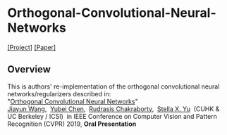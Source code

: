 # Orthogonal-Convolutional-Neural-Networks
[[Project]](http://pwang.pw/ocnn.html) [[Paper]](https://arxiv.org/abs/1911.12207)   

## Overview
This is authors' re-implementation of the orthogonal convolutional neural networks/regularizers described in:  
"[Orthogonal Convolutional Neural Networks](https://arxiv.org/abs/1911.12207)"   
[Jiayun Wang](http://pwang.pw/),&nbsp; [Yubei Chen](https://redwood.berkeley.edu/people/yubei-chen/),&nbsp;  [Rudrasis Chakraborty](https://rudra1988.github.io/),&nbsp; [Stella X. Yu](https://www1.icsi.berkeley.edu/~stellayu/)&nbsp; (CUHK & UC Berkeley / ICSI)&nbsp; 
in IEEE Conference on Computer Vision and Pattern Recognition (CVPR) 2019, **Oral Presentation**